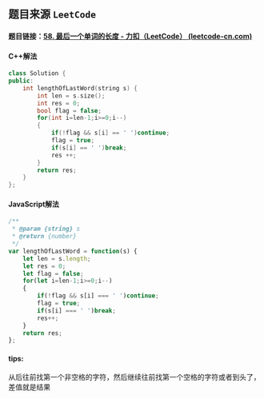 ## 题目来源 `LeetCode`

#### 题目链接：[58. 最后一个单词的长度 - 力扣（LeetCode） (leetcode-cn.com)](https://leetcode-cn.com/problems/length-of-last-word/)

#### C++解法

```cpp
class Solution {
public:
    int lengthOfLastWord(string s) {
        int len = s.size();
        int res = 0;
        bool flag = false;
        for(int i=len-1;i>=0;i--)
        {
            if(!flag && s[i] == ' ')continue;
            flag = true;
            if(s[i] == ' ')break;
            res ++;
        }
        return res;
    }
};
```



#### JavaScript解法

```javascript
/**
 * @param {string} s
 * @return {number}
 */
var lengthOfLastWord = function(s) {
    let len = s.length;
    let res = 0;
    let flag = false;
    for(let i=len-1;i>=0;i--)
    {
        if(!flag && s[i] === ' ')continue;
        flag = true;
        if(s[i] === ' ')break;
        res++;
    }
    return res;
};
```



#### tips:

从后往前找第一个非空格的字符，然后继续往前找第一个空格的字符或者到头了，差值就是结果
